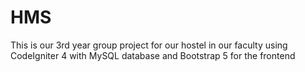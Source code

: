 # HMS
This is our 3rd year group project for our hostel in our faculty using CodeIgniter 4 with MySQL database and Bootstrap 5 for the frontend
